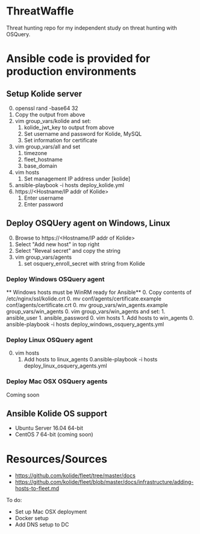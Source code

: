 # ThreatWaffle
Threat hunting repo for my independent study on threat hunting with OSQuery.

# Ansible code is provided for production environments
## Setup Kolide server
0. openssl rand -base64 32
0. Copy the output from above
0. vim group_vars/kolide and set:
    1. kolide_jwt_key to output from above
    1. Set username and password for Kolide, MySQL
    1. Set information for certificate
0. vim group_vars/all and set
    1. timezone
    1. fleet_hostname
    1. base_domain
0. vim hosts
    1. Set management IP address under [kolide]
0. ansible-playbook -i hosts deploy_kolide.yml
0. https://<Hostname/IP addr of Kolide>
    1. Enter username
    1. Enter password

## Deploy OSQUery agent on Windows, Linux
0. Browse to https://<Hostname/IP addr of Kolide>
0. Select "Add new host" in top right
0. Select "Reveal secret" and copy the string
0. vim group_vars/agents
    1. set osquery_enroll_secret with string from Kolide

### Deploy Windows OSQuery agent
** Windows hosts must be WinRM ready for Ansible**
0. Copy contents of /etc/nginx/ssl/kolide.crt
0. mv conf/agents/certificate.example conf/agents/certificate.crt
0. mv group_vars/win_agents.example group_vars/win_agents
0. vim group_vars/win_agents and set:
    1. ansible_user
    1. ansible_password
0. vim hosts
    1. Add hosts to win_agents
0. ansible-playbook -i hosts deploy_windows_osquery_agents.yml

### Deploy Linux OSQuery agent
0. vim hosts
    1. Add hosts to linux_agents
0.ansible-playbook -i hosts deploy_linux_osquery_agents.yml

### Deploy Mac OSX OSQuery agents
Coming soon

## Ansible Kolide OS support
* Ubuntu Server 16.04 64-bit
* CentOS 7 64-bit (coming soon)

# Resources/Sources
* https://github.com/kolide/fleet/tree/master/docs
* https://github.com/kolide/fleet/blob/master/docs/infrastructure/adding-hosts-to-fleet.md


To do:
* Set up Mac OSX deployment
* Docker setup
* Add DNS setup to DC
